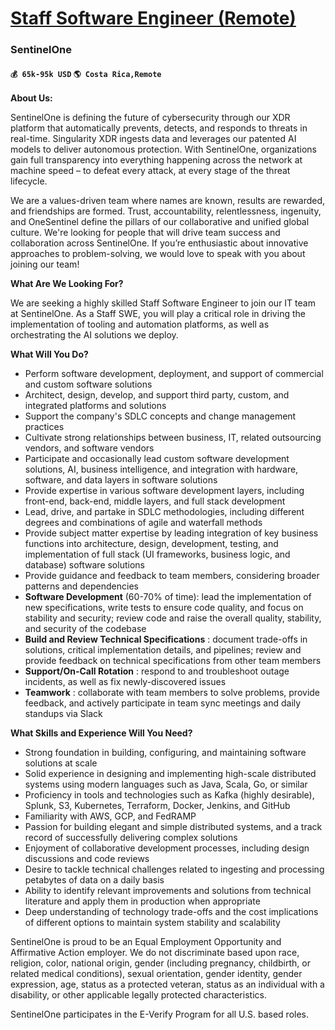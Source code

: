 # [Staff Software Engineer (Remote)](https://www.remotewlb.com/apply/staff-software-engineer-remote)  
### SentinelOne  
#### `💰 65k-95k USD` `🌎 Costa Rica,Remote`  

**About Us:**

SentinelOne is defining the future of cybersecurity through our XDR platform that automatically prevents, detects, and responds to threats in real-time. Singularity XDR ingests data and leverages our patented AI models to deliver autonomous protection. With SentinelOne, organizations gain full transparency into everything happening across the network at machine speed – to defeat every attack, at every stage of the threat lifecycle.

We are a values-driven team where names are known, results are rewarded, and friendships are formed. Trust, accountability, relentlessness, ingenuity, and OneSentinel define the pillars of our collaborative and unified global culture. We're looking for people that will drive team success and collaboration across SentinelOne. If you’re enthusiastic about innovative approaches to problem-solving, we would love to speak with you about joining our team!

 **What Are We Looking For?**

We are seeking a highly skilled Staff Software Engineer to join our IT team at SentinelOne. As a Staff SWE, you will play a critical role in driving the implementation of tooling and automation platforms, as well as orchestrating the AI solutions we deploy.

**What Will You Do?**

  * Perform software development, deployment, and support of commercial and custom software solutions
  * Architect, design, develop, and support third party, custom, and integrated platforms and solutions
  * Support the company's SDLC concepts and change management practices
  * Cultivate strong relationships between business, IT, related outsourcing vendors, and software vendors
  * Participate and occasionally lead custom software development solutions, AI, business intelligence, and integration with hardware, software, and data layers in software solutions
  * Provide expertise in various software development layers, including front-end, back-end, middle layers, and full stack development
  * Lead, drive, and partake in SDLC methodologies, including different degrees and combinations of agile and waterfall methods
  * Provide subject matter expertise by leading integration of key business functions into architecture, design, development, testing, and implementation of full stack (UI frameworks, business logic, and database) software solutions
  * Provide guidance and feedback to team members, considering broader patterns and dependencies
  * **Software Development** (60-70% of time): lead the implementation of new specifications, write tests to ensure code quality, and focus on stability and security; review code and raise the overall quality, stability, and security of the codebase
  * **Build and Review Technical Specifications** : document trade-offs in solutions, critical implementation details, and pipelines; review and provide feedback on technical specifications from other team members
  * **Support/On-Call Rotation** : respond to and troubleshoot outage incidents, as well as fix newly-discovered issues
  * **Teamwork** : collaborate with team members to solve problems, provide feedback, and actively participate in team sync meetings and daily standups via Slack

**What Skills and Experience Will You Need?**

  * Strong foundation in building, configuring, and maintaining software solutions at scale
  * Solid experience in designing and implementing high-scale distributed systems using modern languages such as Java, Scala, Go, or similar
  * Proficiency in tools and technologies such as Kafka (highly desirable), Splunk, S3, Kubernetes, Terraform, Docker, Jenkins, and GitHub
  * Familiarity with AWS, GCP, and FedRAMP
  * Passion for building elegant and simple distributed systems, and a track record of successfully delivering complex solutions
  * Enjoyment of collaborative development processes, including design discussions and code reviews
  * Desire to tackle technical challenges related to ingesting and processing petabytes of data on a daily basis
  * Ability to identify relevant improvements and solutions from technical literature and apply them in production when appropriate
  * Deep understanding of technology trade-offs and the cost implications of different options to maintain system stability and scalability

SentinelOne is proud to be an Equal Employment Opportunity and Affirmative Action employer. We do not discriminate based upon race, religion, color, national origin, gender (including pregnancy, childbirth, or related medical conditions), sexual orientation, gender identity, gender expression, age, status as a protected veteran, status as an individual with a disability, or other applicable legally protected characteristics.

SentinelOne participates in the E-Verify Program for all U.S. based roles.

